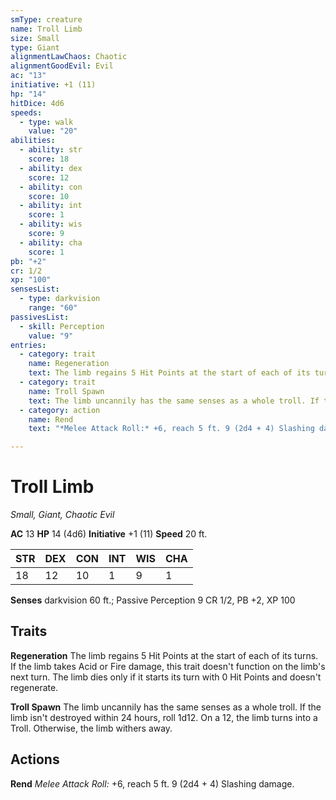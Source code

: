 ```yaml
---
smType: creature
name: Troll Limb
size: Small
type: Giant
alignmentLawChaos: Chaotic
alignmentGoodEvil: Evil
ac: "13"
initiative: +1 (11)
hp: "14"
hitDice: 4d6
speeds:
  - type: walk
    value: "20"
abilities:
  - ability: str
    score: 18
  - ability: dex
    score: 12
  - ability: con
    score: 10
  - ability: int
    score: 1
  - ability: wis
    score: 9
  - ability: cha
    score: 1
pb: "+2"
cr: 1/2
xp: "100"
sensesList:
  - type: darkvision
    range: "60"
passivesList:
  - skill: Perception
    value: "9"
entries:
  - category: trait
    name: Regeneration
    text: The limb regains 5 Hit Points at the start of each of its turns. If the limb takes Acid or Fire damage, this trait doesn't function on the limb's next turn. The limb dies only if it starts its turn with 0 Hit Points and doesn't regenerate.
  - category: trait
    name: Troll Spawn
    text: The limb uncannily has the same senses as a whole troll. If the limb isn't destroyed within 24 hours, roll 1d12. On a 12, the limb turns into a Troll. Otherwise, the limb withers away.
  - category: action
    name: Rend
    text: "*Melee Attack Roll:* +6, reach 5 ft. 9 (2d4 + 4) Slashing damage."

---
```


# Troll Limb
*Small, Giant, Chaotic Evil*

**AC** 13
**HP** 14 (4d6)
**Initiative** +1 (11)
**Speed** 20 ft.

| STR | DEX | CON | INT | WIS | CHA |
| --- | --- | --- | --- | --- | --- |
| 18 | 12 | 10 | 1 | 9 | 1 |

**Senses** darkvision 60 ft.; Passive Perception 9
CR 1/2, PB +2, XP 100

## Traits

**Regeneration**
The limb regains 5 Hit Points at the start of each of its turns. If the limb takes Acid or Fire damage, this trait doesn't function on the limb's next turn. The limb dies only if it starts its turn with 0 Hit Points and doesn't regenerate.

**Troll Spawn**
The limb uncannily has the same senses as a whole troll. If the limb isn't destroyed within 24 hours, roll 1d12. On a 12, the limb turns into a Troll. Otherwise, the limb withers away.

## Actions

**Rend**
*Melee Attack Roll:* +6, reach 5 ft. 9 (2d4 + 4) Slashing damage.
